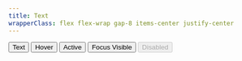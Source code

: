 ```yaml
---
title: Text
wrapperClass: flex flex-wrap gap-8 items-center justify-center
---
```


<button class="vv-button vv-button--text">
   Text
</button>

<button class="vv-button vv-button--text hover">
    Hover
</button>

<button class="vv-button vv-button--text active">
    Active
</button>

<button class="vv-button vv-button--text focus-visible">
    Focus Visible
</button>

<button class="vv-button vv-button--text" disabled>
    Disabled
</button>